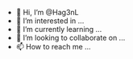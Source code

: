 - 👋 Hi, I’m @Hag3nL
- 👀 I’m interested in ...
- 🌱 I’m currently learning ...
- 💞️ I’m looking to collaborate on ...
- 📫 How to reach me ...

<!---
Hag3nL/Hag3nL is a ✨ special ✨ repository because its `README.md` (this file) appears on your GitHub profile.
You can click the Preview link to take a look at your changes.
--->

